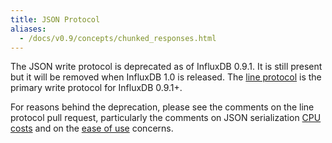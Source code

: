 ```yaml
---
title: JSON Protocol
aliases:
  - /docs/v0.9/concepts/chunked_responses.html
---
```


The JSON write protocol is deprecated as of InfluxDB 0.9.1. It is still present but it will be removed when InfluxDB 1.0 is released. The [line protocol](https://influxdb.com/docs/v0.9/write_protocols/line.html) is the primary write protocol for InfluxDB 0.9.1+.

For reasons behind the deprecation, please see the comments on the line protocol pull request, particularly the comments on JSON serialization [CPU costs](https://github.com/influxdb/influxdb/pull/2696#issuecomment-106968181) and on the [ease of use](https://github.com/influxdb/influxdb/pull/2696#issuecomment-107043910) concerns.
